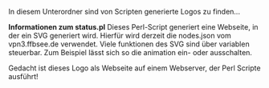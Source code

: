 In diesem Unterordner sind von Scripten generierte Logos zu finden...


**Informationen zum status.pl**
Dieses Perl-Script generiert eine Webseite, in der ein SVG generiert wird.
Hierfür wird derzeit die nodes.json vom vpn3.ffbsee.de verwendet. Viele funktionen des SVG sind über variablen steuerbar. Zum Beispiel lässt sich so die animation ein- oder ausschalten.

Gedacht ist dieses Logo als Webseite auf einem Webserver, der Perl Scripte ausführt!
